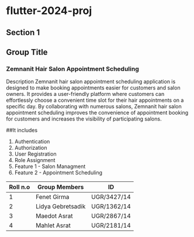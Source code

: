 # flutter-2024-proj
## Section 1
## Group Title

### Zemnanit Hair Salon Appointment Scheduling
Description
Zemnanit hair salon appointment scheduling application is designed to make booking appointments easier for customers and salon owners. 
It provides a user-friendly platform where customers can effortlessly choose a convenient time slot for their hair appointments on a specific day. 
By collaborating with numerous salons, Zemnanit hair salon appointment scheduling improves the convenience of appointment booking for
customers and increases the visibility of participating salons.

##It includes
1. Authentication
2. Authorization
3. User Registration
4. Role Assignment
5. Feature 1 - Salon Managment
6. Feature 2 - Appointment Scheduling



|Roll n.o| Group Members | ID | 
|--------|---------------| -----|
|1| Fenet Girma| UGR/3427/14|
|2| Lidya Gebretsadik | UGR/1362/14|
|3| Maedot Asrat | UGR/2867/14|
|4| Mahlet Asrat | UGR/2181/14|
